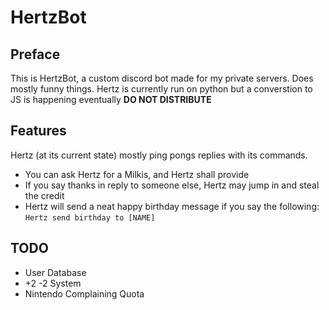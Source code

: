 # HertzBot

## Preface
This is HertzBot, a custom discord bot made for my private servers. Does mostly funny things. Hertz is currently run on python but a converstion to JS is happening eventually
**DO NOT DISTRIBUTE**

## Features
Hertz (at its current state) mostly ping pongs replies with its commands.

* You can ask Hertz for a Milkis, and Hertz shall provide
* If you say thanks in reply to someone else, Hertz may jump in and steal the credit
* Hertz will send a neat happy birthday message if you say the following: ```Hertz send birthday to [NAME]```

## TODO
* User Database
* +2 -2 System
* Nintendo Complaining Quota
